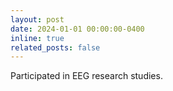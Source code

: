 ```yaml
---
layout: post
date: 2024-01-01 00:00:00-0400
inline: true
related_posts: false
---
```


Participated in EEG research studies.
